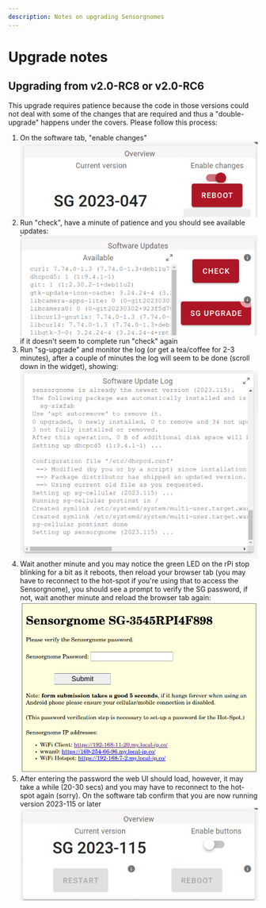 ```yaml
---
description: Notes on upgrading Sensorgnomes
---
```


# Upgrade notes

## Upgrading from v2.0-RC8 or v2.0-RC6

This upgrade requires patience because the code in those versions could not deal with some of the changes that are required and thus a "double-upgrade" happens under the covers. Please follow this process:

1. On the software tab, "enable changes"\
   ![](<../.gitbook/assets/image (15).png>)
2. Run "check", have a minute of patience and you should see available updates:\
   ![](<../.gitbook/assets/image (18).png>)\
   if it doesn't seem to complete run "check" again
3. Run "sg-upgrade" and monitor the log (or get a tea/coffee for 2-3 minutes), after a couple of minutes the log will seem to be done (scroll down in the widget), showing:\
   ![](<../.gitbook/assets/image (9).png>)
4. Wait another minute and you may notice the green LED on the rPi stop blinking for a bit as it reboots, then reload your browser tab (you may have to reconnect to the hot-spot if you're using that to access the Sensorgnome), you should see a prompt to verify the SG password, if not, wait another minute and reload the browser tab again:\
   ![](<../.gitbook/assets/image (12).png>)
5. After entering the password the web UI should load, however, it may take a while (20-30 secs) and you may have to reconnect to the hot-spot again (sorry). On the software tab confirm that you are now running version 2023-115 or later\
   ![](<../.gitbook/assets/image (5).png>)

